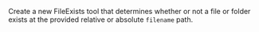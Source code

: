 Create a new FileExists tool that determines whether or not a file or folder exists at the provided relative or absolute `filename` path.
